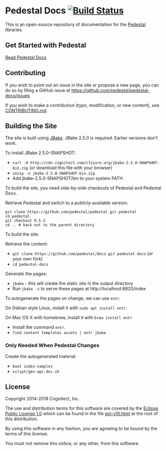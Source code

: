 # Pedestal Docs [![Build Status](https://travis-ci.org/pedestal/pedestal-docs.svg?branch=master)](https://travis-ci.org/pedestal/pedestal-docs)

This is an open-source repository of documentation for the
[Pedestal](https://github.com/pedestal/pedestal) libraries.

## Get Started with Pedestal

[Read Pedestal Docs](http://pedestal.io)

##  Contributing

If you wish to point out an issue in the site or propose a new page,
you can do so by filing a GitHub issue at
https://github.com/pedestal/pedestal-docs/issues

If you wish to make a contribution (typo, modification, or new
content), see [CONTRIBUTING.md](./CONTRIBUTING.md).

## Building the Site

The site is built using [JBake](http://jbake.org/). JBake 2.5.0 is required.
Earlier versions don't work.

To install JBake 2.5.0-SNAPSHOT:

* `curl -O http://cdn.cognitect.com/clojure.org/jbake-2.5.0-SNAPSHOT-bin.zip`
  (or download this file with your browser)
* `unzip -o jbake-2.5.0-SNAPSHOT-bin.zip`
* Add jbake-2.5.0-SNAPSHOT/bin to your system PATH


To build the site, you need side-by-side checkouts of Pedestal and Pedestal Docs.

Retrieve Pedestal and switch to a publicly-available version:

    git clone https://github.com/pedestal/pedestal.git pedestal
    cd pedestal
    git checkout 0.5.3
    cd .. # back out to the parent directory

To build the site:

Retrieve the content:

* `git clone https://github.com/pedestal/docs.git pedestal-docs` (or your own fork)
* `cd pedestal-docs`

Generate the pages:

* `jbake` - this will create the static site in the output directory
* Run `jbake -s` to serve these pages at http://localhost:8820/index

To autogenerate the pages on change, we can use `entr`.

On Debian style Linux, install it with `sudo apt install entr`.

On Mac OS X with homebrew, install it with `brew install entr`

* Install the command `entr`.
* `find content templates assets | entr jbake`

### Only Needed When Pedestal Changes

Create the autogenerated material

* `boot index-samples`
* `script/gen-api-doc.sh`


License
-------
Copyright 2014-2018 Cognitect, Inc.

The use and distribution terms for this software are covered by the
[Eclipse Public License 1.0](http://opensource.org/licenses/eclipse-1.0)
which can be found in the file [epl-v10.html](epl-v10.html) at the root of this
distribution.

By using this software in any fashion, you are agreeing to be bound by
the terms of this license.

You must not remove this notice, or any other, from this software.
